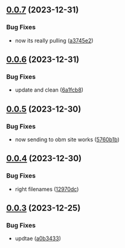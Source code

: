 ## [0.0.7](https://github.com/technovangelist/obm/compare/v0.0.6...v0.0.7) (2023-12-31)


### Bug Fixes

* now its really pulling ([a3745e2](https://github.com/technovangelist/obm/commit/a3745e2df8c7283a6aa145108acc956da258f7c4))



## [0.0.6](https://github.com/technovangelist/obm/compare/v0.0.5...v0.0.6) (2023-12-31)


### Bug Fixes

* update and clean ([6a1fcb8](https://github.com/technovangelist/obm/commit/6a1fcb8bdbac3f49e26ecf8bf6cff3e4218cd42f))



## [0.0.5](https://github.com/technovangelist/obm/compare/v0.0.4...v0.0.5) (2023-12-30)


### Bug Fixes

* now sending to obm site works ([5760b1b](https://github.com/technovangelist/obm/commit/5760b1bc2f997076d505e6e655d0dff387acfebd))



## [0.0.4](https://github.com/technovangelist/obm/compare/v0.0.3...v0.0.4) (2023-12-30)


### Bug Fixes

* right filenames ([12970dc](https://github.com/technovangelist/obm/commit/12970dcaf966c70b6c5347cce38e1f0b0d4bdd81))



## [0.0.3](https://github.com/technovangelist/obm/compare/v0.0.2...v0.0.3) (2023-12-25)


### Bug Fixes

* updtae ([a0b3433](https://github.com/technovangelist/obm/commit/a0b3433c9bd23755b0de93421c6251394f7c3dd7))



